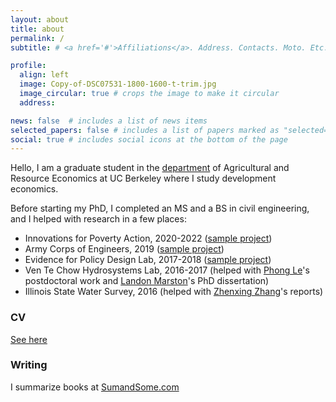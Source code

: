 ```yaml
---
layout: about
title: about
permalink: /
subtitle: # <a href='#'>Affiliations</a>. Address. Contacts. Moto. Etc.

profile:
  align: left
  image: Copy-of-DSC07531-1800-1600-t-trim.jpg
  image_circular: true # crops the image to make it circular
  address:

news: false  # includes a list of news items
selected_papers: false # includes a list of papers marked as "selected={true}"
social: true # includes social icons at the bottom of the page
---
```


Hello, I am a graduate student in the [department](https://are.berkeley.edu/user/14004) of Agricultural and Resource Economics at UC Berkeley where I study development economics.

Before starting my PhD, I completed an MS and a BS in civil engineering, and I helped with research in a few places:

- Innovations for Poverty Action, 2020-2022 ([sample project](https://github.com/dime-worldbank/niger-asp-reprod))
- Army Corps of Engineers, 2019 ([sample project](https://erdc-library.erdc.dren.mil/jspui/handle/11681/39859))
- Evidence for Policy Design Lab, 2017-2018 ([sample project](https://khwaja.scholar.harvard.edu/files/asimkhwaja/files/economic_shocks_and_skills_aquisition.pdf))
- Ven Te Chow Hydrosystems Lab, 2016-2017 (helped with [Phong Le](https://scholar.google.com/citations?user=RAKkehIAAAAJ&hl=en)'s postdoctoral work and [Landon Marston](https://cee.vt.edu/people/faculty/lmarston.html)'s PhD dissertation)
- Illinois State Water Survey, 2016 (helped with [Zhenxing Zhang](https://experts.illinois.edu/en/persons/zhenxing-zhang)'s reports)

### CV
[See here](yazenkk.github.io/assets/pdf/kashlan_cv_122022.pdf)

### Writing
I summarize books at [SumandSome.com](https://www.sumandsome.com/)
